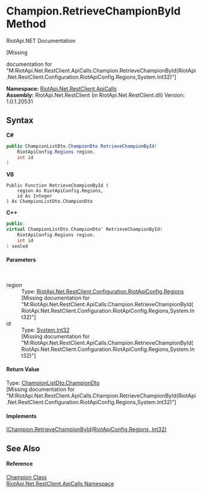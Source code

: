 # Champion.RetrieveChampionById Method 
RiotApi.NET Documentation 

\[Missing <summary> documentation for "M:RiotApi.Net.RestClient.ApiCalls.Champion.RetrieveChampionById(RiotApi.Net.RestClient.Configuration.RiotApiConfig.Regions,System.Int32)"\]

**Namespace:**&nbsp;<a href="ce503962-9d76-4097-585e-86aa8997f5c3">RiotApi.Net.RestClient.ApiCalls</a><br />**Assembly:**&nbsp;RiotApi.Net.RestClient (in RiotApi.Net.RestClient.dll) Version: 1.0.1.20531

## Syntax

**C#**<br />
``` C#
public ChampionListDto.ChampionDto RetrieveChampionById(
	RiotApiConfig.Regions region,
	int id
)
```

**VB**<br />
``` VB
Public Function RetrieveChampionById ( 
	region As RiotApiConfig.Regions,
	id As Integer
) As ChampionListDto.ChampionDto
```

**C++**<br />
``` C++
public:
virtual ChampionListDto.ChampionDto^ RetrieveChampionById(
	RiotApiConfig.Regions region, 
	int id
) sealed
```


#### Parameters
&nbsp;<dl><dt>region</dt><dd>Type: <a href="4d977124-7072-aed6-d4c3-44de17e37ee2">RiotApi.Net.RestClient.Configuration.RiotApiConfig.Regions</a><br />\[Missing <param name="region"/> documentation for "M:RiotApi.Net.RestClient.ApiCalls.Champion.RetrieveChampionById(RiotApi.Net.RestClient.Configuration.RiotApiConfig.Regions,System.Int32)"\]</dd><dt>id</dt><dd>Type: <a href="http://msdn2.microsoft.com/en-us/library/td2s409d" target="_blank">System.Int32</a><br />\[Missing <param name="id"/> documentation for "M:RiotApi.Net.RestClient.ApiCalls.Champion.RetrieveChampionById(RiotApi.Net.RestClient.Configuration.RiotApiConfig.Regions,System.Int32)"\]</dd></dl>

#### Return Value
Type: <a href="82e37ba6-8d47-1fd3-d42b-04a7dbb570b6">ChampionListDto.ChampionDto</a><br />\[Missing <returns> documentation for "M:RiotApi.Net.RestClient.ApiCalls.Champion.RetrieveChampionById(RiotApi.Net.RestClient.Configuration.RiotApiConfig.Regions,System.Int32)"\]

#### Implements
<a href="e6abe26b-d041-d7d8-df5b-9c6d023a677b">IChampion.RetrieveChampionById(RiotApiConfig.Regions, Int32)</a><br />

## See Also


#### Reference
<a href="944e6534-d577-49aa-882e-fca0502d4537">Champion Class</a><br /><a href="ce503962-9d76-4097-585e-86aa8997f5c3">RiotApi.Net.RestClient.ApiCalls Namespace</a><br />